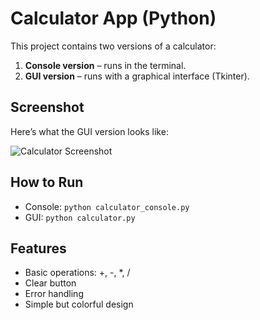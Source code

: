 # Calculator App (Python)

This project contains two versions of a calculator:

1. **Console version** – runs in the terminal.
2. **GUI version** – runs with a graphical interface (Tkinter).

## Screenshot
Here’s what the GUI version looks like:

![Calculator Screenshot](screenshot.png)

## How to Run
- Console: `python calculator_console.py`
- GUI: `python calculator.py`

## Features
- Basic operations: +, -, *, /
- Clear button
- Error handling
- Simple but colorful design

